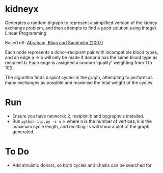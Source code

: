 # kidneyx
Generates a random digraph to represent a simplified version of the kidney exchange problem, and then attempts to find a good solution using Integer Linear Programming.

Based off: [Abraham, Blum and Sandholm (2007)](http://www.cs.cmu.edu/~dabraham/papers/abs07.pdf)

Each node represents a donor-recipient pair with incompatible blood types, and an edge a -> b will only be made if donor a has the same blood type as recipient b.
Each edge is assigned a random 'quality' weighting from 1 to 100.

The algorithm finds disjoint cycles in the graph, attempting to perform as many exchanges as possible and maximise the total weight of the cycles. 

# Run
* Ensure you have networkx 2, matplotlib and pygraphviz installed.
* Run ```python ilp.py -s n k``` where n is the number of vertices, k is the maximum cycle length, and omitting -s will show a plot of the graph generated.
# 

# To Do
* Add altruistic donors, so both cycles and chains can be searched for
